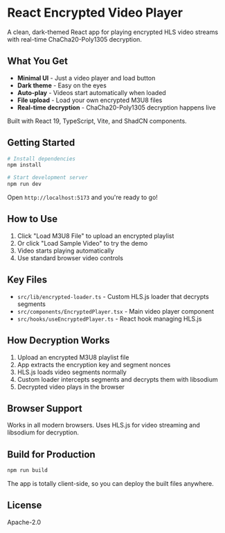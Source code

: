 # React Encrypted Video Player

A clean, dark-themed React app for playing encrypted HLS video streams with real-time ChaCha20-Poly1305 decryption.

## What You Get

- **Minimal UI** - Just a video player and load button
- **Dark theme** - Easy on the eyes  
- **Auto-play** - Videos start automatically when loaded
- **File upload** - Load your own encrypted M3U8 files
- **Real-time decryption** - ChaCha20-Poly1305 decryption happens live

Built with React 19, TypeScript, Vite, and ShadCN components.

## Getting Started

```bash
# Install dependencies
npm install

# Start development server
npm run dev
```

Open `http://localhost:5173` and you're ready to go!

## How to Use

1. Click "Load M3U8 File" to upload an encrypted playlist
2. Or click "Load Sample Video" to try the demo
3. Video starts playing automatically
4. Use standard browser video controls

## Key Files

- `src/lib/encrypted-loader.ts` - Custom HLS.js loader that decrypts segments
- `src/components/EncryptedPlayer.tsx` - Main video player component  
- `src/hooks/useEncryptedPlayer.ts` - React hook managing HLS.js

## How Decryption Works

1. Upload an encrypted M3U8 playlist file
2. App extracts the encryption key and segment nonces
3. HLS.js loads video segments normally
4. Custom loader intercepts segments and decrypts them with libsodium
5. Decrypted video plays in the browser

## Browser Support

Works in all modern browsers. Uses HLS.js for video streaming and libsodium for decryption.

## Build for Production

```bash
npm run build
```

The app is totally client-side, so you can deploy the built files anywhere.

## License

Apache-2.0